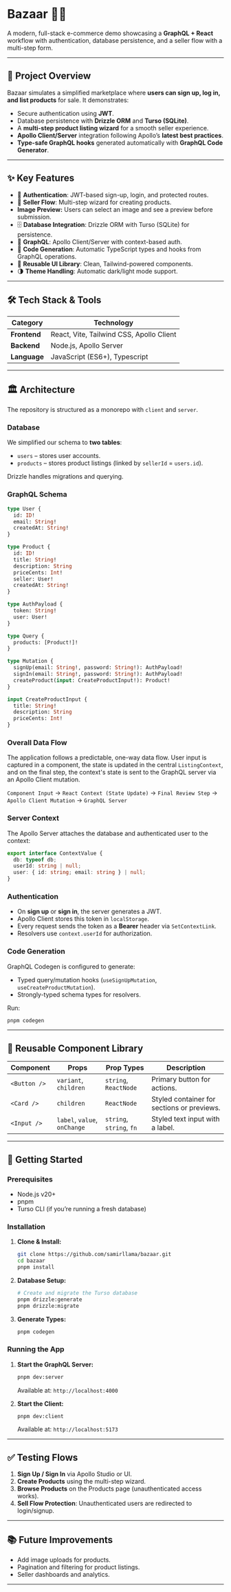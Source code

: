 # Bazaar 🧙‍♂️

A modern, full-stack e-commerce demo showcasing a **GraphQL + React** workflow with authentication, database persistence, and a seller flow with a multi-step form.

---

## 📖 Project Overview

Bazaar simulates a simplified marketplace where **users can sign up, log in, and list products** for sale. It demonstrates:

- Secure authentication using **JWT**.
- Database persistence with **Drizzle ORM** and **Turso (SQLite)**.
- A **multi-step product listing wizard** for a smooth seller experience.
- **Apollo Client/Server** integration following Apollo’s **latest best practices**.
- **Type-safe GraphQL hooks** generated automatically with **GraphQL Code Generator**.

---

## ✨ Key Features

- 🔐 **Authentication**: JWT-based sign-up, login, and protected routes.
- 🧭 **Seller Flow**: Multi-step wizard for creating products.
- **Image Preview:** Users can select an image and see a preview before submission.
- 🗄 **Database Integration**: Drizzle ORM with Turso (SQLite) for persistence.
- 🔗 **GraphQL**: Apollo Client/Server with context-based auth.
- 🧰 **Code Generation**: Automatic TypeScript types and hooks from GraphQL operations.
- 🎨 **Reusable UI Library**: Clean, Tailwind-powered components.
- 🌗 **Theme Handling**: Automatic dark/light mode support.

---

## 🛠️ Tech Stack & Tools

| Category     | Technology                               |
| ------------ | ---------------------------------------- |
| **Frontend** | React, Vite, Tailwind CSS, Apollo Client |
| **Backend**  | Node.js, Apollo Server                   |
| **Language** | JavaScript (ES6+), Typescript            |

---

## 🏛️ Architecture

The repository is structured as a monorepo with `client` and `server`.

### **Database**

We simplified our schema to **two tables**:

- `users` – stores user accounts.
- `products` – stores product listings (linked by `sellerId` = `users.id`).

Drizzle handles migrations and querying.

### **GraphQL Schema**

```graphql
type User {
  id: ID!
  email: String!
  createdAt: String!
}

type Product {
  id: ID!
  title: String!
  description: String
  priceCents: Int!
  seller: User!
  createdAt: String!
}

type AuthPayload {
  token: String!
  user: User!
}

type Query {
  products: [Product!]!
}

type Mutation {
  signUp(email: String!, password: String!): AuthPayload!
  signIn(email: String!, password: String!): AuthPayload!
  createProduct(input: CreateProductInput!): Product!
}

input CreateProductInput {
  title: String!
  description: String
  priceCents: Int!
}
```

### Overall Data Flow

The application follows a predictable, one-way data flow. User input is captured in a component, the state is updated in the central `ListingContext`, and on the final step, the context's state is sent to the GraphQL server via an Apollo Client mutation.

`Component Input` → `React Context (State Update)` → `Final Review Step` → `Apollo Client Mutation` → `GraphQL Server`

### **Server Context**

The Apollo Server attaches the database and authenticated user to the context:

```ts
export interface ContextValue {
  db: typeof db;
  userId: string | null;
  user: { id: string; email: string } | null;
}
```

### **Authentication**

- On **sign up** or **sign in**, the server generates a JWT.
- Apollo Client stores this token in `localStorage`.
- Every request sends the token as a **Bearer** header via `SetContextLink`.
- Resolvers use `context.userId` for authorization.

### **Code Generation**

GraphQL Codegen is configured to generate:

- Typed query/mutation hooks (`useSignUpMutation`, `useCreateProductMutation`).
- Strongly-typed schema types for resolvers.

Run:

```bash
pnpm codegen
```

---

## 🧩 Reusable Component Library

| Component    | Props                        | Prop Types               | Description                                |
| ------------ | ---------------------------- | ------------------------ | ------------------------------------------ |
| `<Button />` | `variant`, `children`        | `string`, `ReactNode`    | Primary button for actions.                |
| `<Card />`   | `children`                   | `ReactNode`              | Styled container for sections or previews. |
| `<Input />`  | `label`, `value`, `onChange` | `string`, `string`, `fn` | Styled text input with a label.            |

---

## 🚀 Getting Started

### Prerequisites

- Node.js v20+
- pnpm
- Turso CLI (if you’re running a fresh database)

### Installation

1. **Clone & Install:**

   ```bash
   git clone https://github.com/samirllama/bazaar.git
   cd bazaar
   pnpm install
   ```

2. **Database Setup:**

   ```bash
   # Create and migrate the Turso database
   pnpm drizzle:generate
   pnpm drizzle:migrate
   ```

3. **Generate Types:**

   ```bash
   pnpm codegen
   ```

### Running the App

1. **Start the GraphQL Server:**

   ```bash
   pnpm dev:server
   ```

   Available at: `http://localhost:4000`

2. **Start the Client:**

   ```bash
   pnpm dev:client
   ```

   Available at: `http://localhost:5173`

---

## ✅ Testing Flows

1. **Sign Up / Sign In** via Apollo Studio or UI.
2. **Create Products** using the multi-step wizard.
3. **Browse Products** on the Products page (unauthenticated access works).
4. **Sell Flow Protection**: Unauthenticated users are redirected to login/signup.

---

## 📚 Future Improvements

- Add image uploads for products.
- Pagination and filtering for product listings.
- Seller dashboards and analytics.

---
